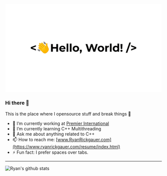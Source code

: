 <p align="center">
<img src="readme-gif.gif">
</p>


### Hi there 👋

This is the place where I opensource stuff and break things :rofl:

- 🔭 I’m currently working at [Premier International](https://www.premier-international.com/)
- 🌱 I’m currently learning C++ Multithreading
- 💬 Ask me about anything related to C++
- 📫 How to reach me: [www.RyanRickgauer.com](https://www.ryanrickgauer.com/resume/index.html)
- ⚡ Fun fact: I prefer spaces over tabs.

---

![Ryan's github stats](https://github-readme-stats.vercel.app/api?username=rrickgauer&show_icons=true)



